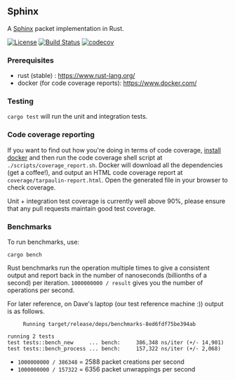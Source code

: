 ## Sphinx

A [Sphinx](https://cypherpunks.ca/~iang/pubs/Sphinx_Oakland09.pdf) packet implementation in Rust.

[![License](https://img.shields.io/badge/License-Apache%202.0-blue.svg?style=for-the-badge)](https://opensource.org/licenses/Apache-2.0)
[![Build Status](https://img.shields.io/github/workflow/status/nymtech/sphinx/Continuous%20integration/develop?style=for-the-badge&logo=github-actions)](https://github.com/nymtech/sphinx/actions?query=branch%3Adevelop)
[![codecov](https://img.shields.io/codecov/c/github/nymtech/sphinx?style=for-the-badge&logo=codecov)](https://codecov.io/gh/nymtech/sphinx)

### Prerequisites

* rust (stable) : https://www.rust-lang.org/
* docker (for code coverage reports): https://www.docker.com/

### Testing

`cargo test` will run the unit and integration tests.

### Code coverage reporting

If you want to find out how you're doing in terms of code coverage, [install docker](https://www.docker.com) and then run the code coverage shell script at `./scripts/coverage_report.sh`. Docker will download all the dependencies (get a coffee!), and output an HTML code coverage report at `coverage/tarpaulin-report.html`. Open the generated file in your browser to check coverage.

Unit + integration test coverage is currently well above 90%, please ensure that any pull requests maintain good test coverage.

### Benchmarks

To run benchmarks, use: 

```
cargo bench
```

Rust benchmarks run the operation multiple times to give a consistent output and report back in the number of nanoseconds (billionths of a second) per iteration. `1000000000 / result` gives you the number of operations per second.

For later reference, on Dave's laptop (our test reference machine :)) output is as follows.

```
     Running target/release/deps/benchmarks-8ed6fdf75be394ab

running 2 tests
test tests::bench_new     ... bench:     386,348 ns/iter (+/- 14,901)
test tests::bench_process ... bench:     157,322 ns/iter (+/- 2,068)
```

* `1000000000 / 386348` = 2588 packet creations per second
* `1000000000 / 157322` = 6356 packet unwrappings per second
